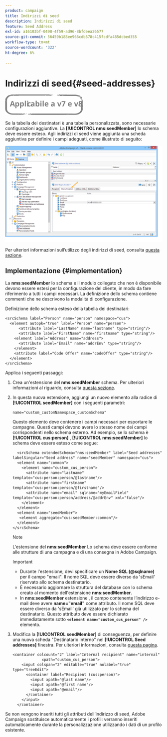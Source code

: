 ```yaml
---
product: campaign
title: Indirizzi di seed
description: Indirizzi di seed
feature: Seed Address
exl-id: a16103bf-0498-4f59-ad96-8bfdeea26577
source-git-commit: 56459b188ee966cdb578c415fcdfa485dcbed355
workflow-type: tm+mt
source-wordcount: '322'
ht-degree: 6%

---
```


# Indirizzi di seed{#seed-addresses}

![](../../assets/common.svg)

Se la tabella dei destinatari è una tabella personalizzata, sono necessarie configurazioni aggiuntive. La **[!UICONTROL nms:seedMember]** lo schema deve essere esteso. Agli indirizzi di seed viene aggiunta una scheda aggiuntiva per definire i campi adeguati, come illustrato di seguito:

![](assets/s_ncs_user_seedlist_new_tab.png)

Per ulteriori informazioni sull’utilizzo degli indirizzi di seed, consulta [questa sezione](../../delivery/using/about-seed-addresses.md).

## Implementazione {#implementation}

La **nms:seedMember** lo schema e il modulo collegato che non è disponibile devono essere estesi per la configurazione del cliente, in modo da fare riferimento a tutti i campi necessari. La definizione dello schema contiene commenti che ne descrivono la modalità di configurazione.

Definizione dello schema esteso della tabella dei destinatari:

```
<srcSchema label="Person" name="person" namespace="cus">
  <element autopk="true" label="Person" name="person">
      <attribute label="LastName" name="lastname" type="string"/>
      <attribute label="FirstName" name="firstname" type="string"/>
    <element label="Address" name="address">
      <attribute label="Email" name="addrEnv" type="string"/>
    </element>
    <attribute label="Code Offer" name="codeOffer" type="string"/>
  </element>
</srcSchema>
```

Applica i seguenti passaggi:

1. Crea un&#39;estensione del **nms:seedMember** schema. Per ulteriori informazioni al riguardo, consulta [questa sezione](../../configuration/using/extending-a-schema.md).
1. In questa nuova estensione, aggiungi un nuovo elemento alla radice di **[!UICONTROL seedMember]** con i seguenti parametri:

   ```
   name="custom_customNamespace_customSchema"
   ```

   Questo elemento deve contenere i campi necessari per esportare le campagne. Questi campi devono avere lo stesso nome dei campi corrispondenti nello schema esterno. Ad esempio, se lo schema è **[!UICONTROL cus:person]** , **[!UICONTROL nms:seedMember]** lo schema deve essere esteso come segue:

   ```
     <srcSchema extendedSchema="nms:seedMember" label="Seed addresses" labelSingular="Seed address" name="seedMember" namespace="cus">
     <element name="common">
       <element name="custom_cus_person">
         <attribute name="lastname" template="cus:person:person/@lastname"/>
         <attribute name="firstname" template="cus:person:person/@firstname"/>
         <attribute name="email" sqlname="myEmailField" template="cus:person:person/address/@addrEnv" xml="false"/>
       </element>
     </element>
     <element name="seedMember">
      <element aggregate="cus:seedMember:common"/>
     </element>
   </srcSchema>
   ```

   >[!NOTE]
   >
   >L&#39;estensione del **nms:seedMember** Lo schema deve essere conforme alle strutture di una campagna e di una consegna in Adobe Campaign.

   >[!IMPORTANT]
   >
   >
   >    
   >    
   >    * Durante l&#39;estensione, devi specificare un **Nome SQL (@sqlname)** per il campo &quot;email&quot;. Il nome SQL deve essere diverso da &#39;sEmail&#39; riservato allo schema destinatario.
   >    * È necessario aggiornare la struttura del database con lo schema creato al momento dell&#39;estensione **nms:seedMember**.
   >    * In **nms:seedMember** estensione , il campo contenente l’indirizzo e-mail deve avere **name=&quot;email&quot;** come attributo. Il nome SQL deve essere diverso da &#39;sEmail&#39; già utilizzato per lo schema del destinatario. Questo attributo deve essere dichiarato immediatamente sotto **`<element name="custom_cus_person" />`** elemento.


1. Modifica la **[!UICONTROL seedMember]** di conseguenza, per definire una nuova scheda &quot;Destinatario interno&quot; nel **[!UICONTROL Seed addresses]** finestra. Per ulteriori informazioni, consulta [questa pagina](../../configuration/using/form-structure.md).

   ```
   <container colcount="2" label="Internal recipient" name="internal"
                xpath="custom_cus_person">
       <input colspan="2" editable="true" nolabel="true" type="treeEdit">
         <container label="Recipient (cus:person)">
           <input xpath="@last name"/>
           <input xpath="@first name"/>
           <input xpath="@email"/>
         </container>
       </input>
     </container>
   ```

Se non vengono inseriti tutti gli attributi dell’indirizzo di seed, Adobe Campaign sostituisce automaticamente i profili: verranno inseriti automaticamente durante la personalizzazione utilizzando i dati di un profilo esistente.
